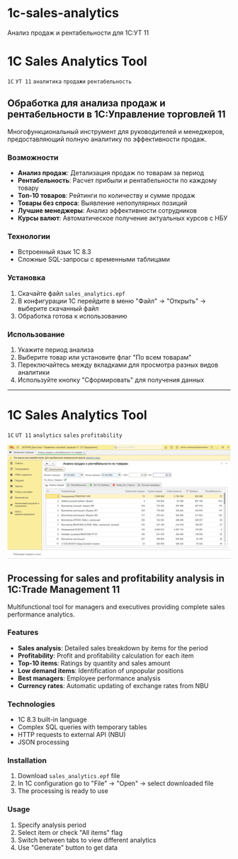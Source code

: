 # 1c-sales-analytics
Анализ продаж и рентабельности для 1С:УТ 11


# 1C Sales Analytics Tool

`1C` `УТ 11` `аналитика` `продажи` `рентабельность`

## Обработка для анализа продаж и рентабельности в 1С:Управление торговлей 11

Многофункциональный инструмент для руководителей и менеджеров, предоставляющий полную аналитику по эффективности продаж.

### Возможности

- **Анализ продаж**: Детализация продаж по товарам за период
- **Рентабельность**: Расчет прибыли и рентабельности по каждому товару
- **Топ-10 товаров**: Рейтинги по количеству и сумме продаж
- **Товары без спроса**: Выявление непопулярных позиций
- **Лучшие менеджеры**: Анализ эффективности сотрудников
- **Курсы валют**: Автоматическое получение актуальных курсов с НБУ

### Технологии

- Встроенный язык 1С 8.3
- Сложные SQL-запросы с временными таблицами

### Установка

1. Скачайте файл `sales_analytics.epf`
2. В конфигурации 1С перейдите в меню "Файл" → "Открыть" → выберите скачанный файл
3. Обработка готова к использованию

### Использование

1. Укажите период анализа
2. Выберите товар или установите флаг "По всем товарам"
3. Переключайтесь между вкладками для просмотра разных видов аналитики
4. Используйте кнопку "Сформировать" для получения данных

---

# 1C Sales Analytics Tool

`1C` `UT 11` `analytics` `sales` `profitability`

![Interface screenshot](screenshot.png)

## Processing for sales and profitability analysis in 1C:Trade Management 11

Multifunctional tool for managers and executives providing complete sales performance analytics.

### Features

- **Sales analysis**: Detailed sales breakdown by items for the period
- **Profitability**: Profit and profitability calculation for each item
- **Top-10 items**: Ratings by quantity and sales amount
- **Low demand items**: Identification of unpopular positions
- **Best managers**: Employee performance analysis
- **Currency rates**: Automatic updating of exchange rates from NBU

### Technologies

- 1C 8.3 built-in language
- Complex SQL queries with temporary tables
- HTTP requests to external API (NBU)
- JSON processing

### Installation

1. Download `sales_analytics.epf` file
2. In 1C configuration go to "File" → "Open" → select downloaded file
3. The processing is ready to use

### Usage

1. Specify analysis period
2. Select item or check "All items" flag
3. Switch between tabs to view different analytics
4. Use "Generate" button to get data
